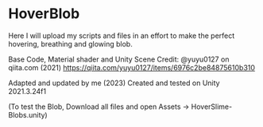 # HoverBlob
Here I will upload my scripts and files in an effort to make the perfect hovering, breathing and glowing blob.

Base Code, Material shader and Unity Scene Credit: @yuyu0127 on qiita.com (2021) https://qiita.com/yuyu0127/items/6976c2be84875610b310

Adapted and updated by me (2023)
Created and tested on Unity 2021.3.24f1

(To test the Blob, Download all files and open Assets -> HoverSlime-Blobs.unity)
